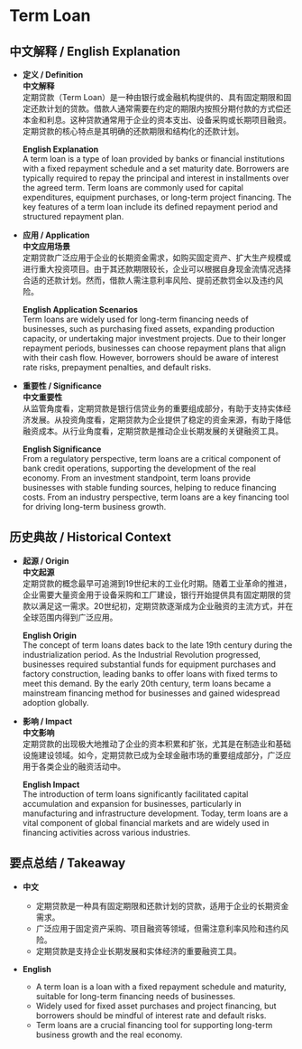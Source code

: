 # Term Loan

## 中文解释 / English Explanation

* **定义 / Definition**  
  **中文解释**  
  定期贷款（Term Loan）是一种由银行或金融机构提供的、具有固定期限和固定还款计划的贷款。借款人通常需要在约定的期限内按照分期付款的方式偿还本金和利息。这种贷款通常用于企业的资本支出、设备采购或长期项目融资。定期贷款的核心特点是其明确的还款期限和结构化的还款计划。  

  **English Explanation**  
  A term loan is a type of loan provided by banks or financial institutions with a fixed repayment schedule and a set maturity date. Borrowers are typically required to repay the principal and interest in installments over the agreed term. Term loans are commonly used for capital expenditures, equipment purchases, or long-term project financing. The key features of a term loan include its defined repayment period and structured repayment plan.

* **应用 / Application**  
  **中文应用场景**  
  定期贷款广泛应用于企业的长期资金需求，如购买固定资产、扩大生产规模或进行重大投资项目。由于其还款期限较长，企业可以根据自身现金流情况选择合适的还款计划。然而，借款人需注意利率风险、提前还款罚金以及违约风险。  

  **English Application Scenarios**  
  Term loans are widely used for long-term financing needs of businesses, such as purchasing fixed assets, expanding production capacity, or undertaking major investment projects. Due to their longer repayment periods, businesses can choose repayment plans that align with their cash flow. However, borrowers should be aware of interest rate risks, prepayment penalties, and default risks.

* **重要性 / Significance**  
  **中文重要性**  
  从监管角度看，定期贷款是银行信贷业务的重要组成部分，有助于支持实体经济发展。从投资角度看，定期贷款为企业提供了稳定的资金来源，有助于降低融资成本。从行业角度看，定期贷款是推动企业长期发展的关键融资工具。  

  **English Significance**  
  From a regulatory perspective, term loans are a critical component of bank credit operations, supporting the development of the real economy. From an investment standpoint, term loans provide businesses with stable funding sources, helping to reduce financing costs. From an industry perspective, term loans are a key financing tool for driving long-term business growth.

## 历史典故 / Historical Context

* **起源 / Origin**  
  **中文起源**  
  定期贷款的概念最早可追溯到19世纪末的工业化时期。随着工业革命的推进，企业需要大量资金用于设备采购和工厂建设，银行开始提供具有固定期限的贷款以满足这一需求。20世纪初，定期贷款逐渐成为企业融资的主流方式，并在全球范围内得到广泛应用。  

  **English Origin**  
  The concept of term loans dates back to the late 19th century during the industrialization period. As the Industrial Revolution progressed, businesses required substantial funds for equipment purchases and factory construction, leading banks to offer loans with fixed terms to meet this demand. By the early 20th century, term loans became a mainstream financing method for businesses and gained widespread adoption globally.

* **影响 / Impact**  
  **中文影响**  
  定期贷款的出现极大地推动了企业的资本积累和扩张，尤其是在制造业和基础设施建设领域。如今，定期贷款已成为全球金融市场的重要组成部分，广泛应用于各类企业的融资活动中。  

  **English Impact**  
  The introduction of term loans significantly facilitated capital accumulation and expansion for businesses, particularly in manufacturing and infrastructure development. Today, term loans are a vital component of global financial markets and are widely used in financing activities across various industries.

## 要点总结 / Takeaway

* **中文**  
  - 定期贷款是一种具有固定期限和还款计划的贷款，适用于企业的长期资金需求。  
  - 广泛应用于固定资产采购、项目融资等领域，但需注意利率风险和违约风险。  
  - 定期贷款是支持企业长期发展和实体经济的重要融资工具。  

* **English**  
  - A term loan is a loan with a fixed repayment schedule and maturity, suitable for long-term financing needs of businesses.  
  - Widely used for fixed asset purchases and project financing, but borrowers should be mindful of interest rate and default risks.  
  - Term loans are a crucial financing tool for supporting long-term business growth and the real economy.